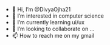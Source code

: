 - 👋 Hi, I’m @DivyaOjha21
- 👀 I’m interested in computer science
- 🌱 I’m currently learning ui/ux
- 💞️ I’m looking to collaborate on ...
- 📫 How to reach me on my gmail 

<!---
DivyaOjha21/DivyaOjha21 is a ✨ special ✨ repository because its `README.md` (this file) appears on your GitHub profile.
You can click the Preview link to take a look at your changes.
--->
